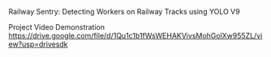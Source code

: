 Railway Sentry: Detecting Workers on Railway Tracks using YOLO V9

Project Video Demonstration
https://drive.google.com/file/d/1Qu1c1b1fWsWEHAKVivsMohGolXw955ZL/view?usp=drivesdk 
